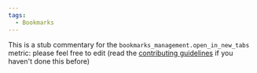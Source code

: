 ```yaml
---
tags:
  - Bookmarks
---
```


This is a stub commentary for the `bookmarks_management.open_in_new_tabs` metric: please feel free to edit (read the
[contributing guidelines](https://github.com/mozilla/glean-annotations/blob/main/CONTRIBUTING.md)
if you haven't done this before)
